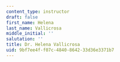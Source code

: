 ```yaml
---
content_type: instructor
draft: false
first_name: Helena
last_name: Vallicrosa
middle_initial: ''
salutation: ''
title: Dr. Helena Vallicrosa
uid: 9bf7ee4f-f07c-4840-8642-33d36e3371b7
---
```

